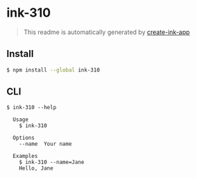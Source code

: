 # ink-310

> This readme is automatically generated by [create-ink-app](https://github.com/vadimdemedes/create-ink-app)


## Install

```bash
$ npm install --global ink-310
```


## CLI

```
$ ink-310 --help

  Usage
    $ ink-310

  Options
    --name  Your name

  Examples
    $ ink-310 --name=Jane
    Hello, Jane
```
